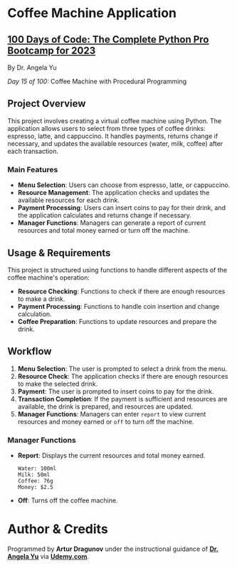 # Coffee Machine Application

## **[100 Days of Code: The Complete Python Pro Bootcamp for 2023](https://www.udemy.com/course/100-days-of-code/)**

By Dr. Angela Yu

*Day 15 of 100:* Coffee Machine with Procedural Programming

## Project Overview

This project involves creating a virtual coffee machine using Python. The application allows users to select from three types of coffee drinks: espresso, latte, and cappuccino. It handles payments, returns change if necessary, and updates the available resources (water, milk, coffee) after each transaction.

### Main Features

- **Menu Selection**: Users can choose from espresso, latte, or cappuccino.
- **Resource Management**: The application checks and updates the available resources for each drink.
- **Payment Processing**: Users can insert coins to pay for their drink, and the application calculates and returns change if necessary.
- **Manager Functions**: Managers can generate a report of current resources and total money earned or turn off the machine.

## Usage & Requirements

This project is structured using functions to handle different aspects of the coffee machine's operation:
- **Resource Checking**: Functions to check if there are enough resources to make a drink.
- **Payment Processing**: Functions to handle coin insertion and change calculation.
- **Coffee Preparation**: Functions to update resources and prepare the drink.

## Workflow

1. **Menu Selection**: The user is prompted to select a drink from the menu.
2. **Resource Check**: The application checks if there are enough resources to make the selected drink.
3. **Payment**: The user is prompted to insert coins to pay for the drink.
4. **Transaction Completion**: If the payment is sufficient and resources are available, the drink is prepared, and resources are updated.
5. **Manager Functions**: Managers can enter `report` to view current resources and money earned or `off` to turn off the machine.

### Manager Functions

- **Report**: Displays the current resources and total money earned.
  ```
  Water: 100ml
  Milk: 50ml
  Coffee: 76g
  Money: $2.5
  ```
- **Off**: Turns off the coffee machine.

# Author & Credits

Programmed by **Artur Dragunov** under the instructional guidance of **[Dr. Angela Yu](https://www.udemy.com/user/4b4368a3-b5c8-4529-aa65-2056ec31f37e/)** via **[Udemy.com](udemy.com)**.